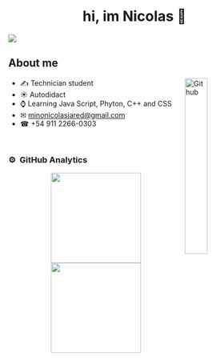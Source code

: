 <div align="center">
<h1 align="center">hi, im Nicolas </a> 👋</h1>
</div>
<img src="https://blogger.googleusercontent.com/img/b/R29vZ2xl/AVvXsEi_FIQmywRzBkxHcbkdwACSJrJNovH7VuOxzEPpVCBxxnLd3ZfFlK3Hhep-uNpMRTe5RJQO_0qK3BRzkPPh2HTQ78p2mdN5EnSxtfFQdlt0at-hlpAMJKFG40O206QPINE7UyZ9irpGx8Ar4iJwtQ_T1XUGeS4ovHuxyW1jtTcgc041F_Lk0UQLAArNnEAO/s16000/banner-nicolas-presentacion.jpg.jpg">

 ## About me 
 
 <img width="30%" align="right" alt="Github" src = "https://gifdb.com/images/high/animated-man-computer-coding-nae6mec378lsg1i3.webp" />

- ✍ Technician student
- ☀ Autodidact
- ⌚ Learning Java Script, Phyton, C++ and CSS
- ✉ minonicolasjared@gmail.com
- ☎ +54 911 2266-0303
<br>

### ⚙️ &nbsp;GitHub Analytics

<p align="center">
<a href="https://github.com/nicolasmino">
  <img height="180em" src="https://github-readme-stats-eight-theta.vercel.app/api?username=nicolasmino&show_icons=true&theme=algolia&include_all_commits=true&count_private=true"/>
  <img height="180em" src="https://github-readme-stats-eight-theta.vercel.app/api/top-langs/?username=nicolasmino&layout=compact&langs_count=8&theme=algolia"/>
</a>
</p>
